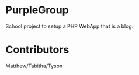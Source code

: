 # PurpleGroup
School project to setup a PHP WebApp that is a blog.

# Contributors
Matthew/Tabitha/Tyson
